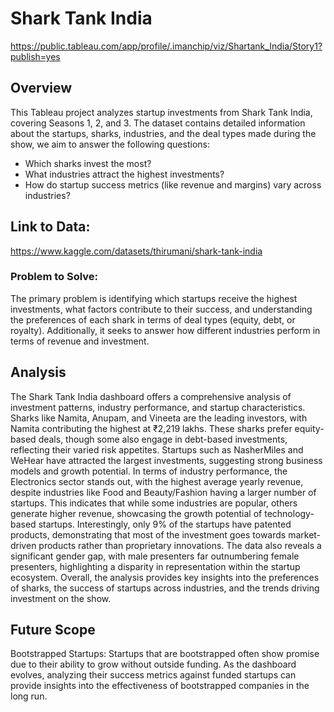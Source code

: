 # Shark Tank India
https://public.tableau.com/app/profile/.imanchip/viz/Shartank_India/Story1?publish=yes

## Overview
This Tableau project analyzes startup investments from Shark Tank India, covering Seasons 1, 2, and 3. The dataset contains detailed information about the startups, sharks, industries, and the deal types made during the show, we aim to answer the following questions:
- Which sharks invest the most?
- What industries attract the highest investments?
- How do startup success metrics (like revenue and margins) vary across industries?

## Link to Data: 
https://www.kaggle.com/datasets/thirumani/shark-tank-india

### Problem to Solve:
The primary problem is identifying which startups receive the highest investments, what factors contribute to their success, and understanding the preferences of each shark in terms of deal types (equity, debt, or royalty). Additionally, it seeks to answer how different industries perform in terms of revenue and investment.

## Analysis
The Shark Tank India dashboard offers a comprehensive analysis of investment patterns, industry performance, and startup characteristics. Sharks like Namita, Anupam, and Vineeta are the leading investors, with Namita contributing the highest at ₹2,219 lakhs. These sharks prefer equity-based deals, though some also engage in debt-based investments, reflecting their varied risk appetites. Startups such as NasherMiles and WeHear have attracted the largest investments, suggesting strong business models and growth potential. In terms of industry performance, the Electronics sector stands out, with the highest average yearly revenue, despite industries like Food and Beauty/Fashion having a larger number of startups. This indicates that while some industries are popular, others generate higher revenue, showcasing the growth potential of technology-based startups. Interestingly, only 9% of the startups have patented products, demonstrating that most of the investment goes towards market-driven products rather than proprietary innovations. The data also reveals a significant gender gap, with male presenters far outnumbering female presenters, highlighting a disparity in representation within the startup ecosystem. Overall, the analysis provides key insights into the preferences of sharks, the success of startups across industries, and the trends driving investment on the show.

## Future Scope
Bootstrapped Startups: Startups that are bootstrapped often show promise due to their ability to grow without outside funding. As the dashboard evolves, analyzing their success metrics against funded startups can provide insights into the effectiveness of bootstrapped companies in the long run.

